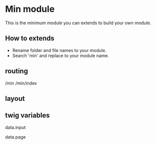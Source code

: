 # Min module

This is the minimum module you can extends to build your own module.

## How to extends

* Rename folder and file names to your module.
* Search 'min' and replace to your module name.


## routing

/min
/min/index

## layout

## twig variables

data.input

data.page
